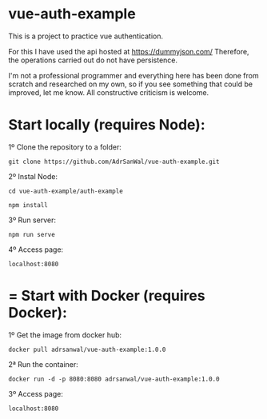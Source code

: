 # vue-auth-example

This is a project to practice vue authentication.

For this I have used the api hosted at https://dummyjson.com/
Therefore, the operations carried out do not have persistence.

I'm not a professional programmer and everything here has been done from scratch and researched on my own, so if you see something that could be improved, let me know. All constructive criticism is welcome.

Start locally (requires Node):
=

1º Clone the repository to a folder:

    git clone https://github.com/AdrSanWal/vue-auth-example.git

2º Instal Node:

    cd vue-auth-example/auth-example
    
    npm install

3º Run server:

    npm run serve
  
4º Access page:

    localhost:8080
    
=
Start with Docker (requires Docker):
=

1º Get the image from docker hub:

    docker pull adrsanwal/vue-auth-example:1.0.0
    
2ª Run the container:

    docker run -d -p 8080:8080 adrsanwal/vue-auth-example:1.0.0
    
3º Access page:

    localhost:8080
    
